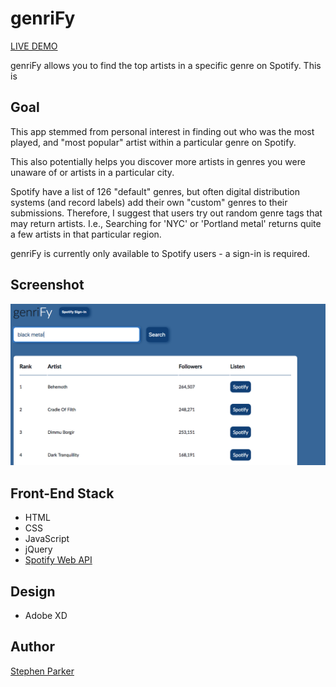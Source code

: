 # genriFy
[LIVE DEMO](https://stephenparkhum.github.io/genriFy/)

genriFy allows you to find the top artists in a specific genre on Spotify. This is 

## Goal
This app stemmed from personal interest in finding out who was the most played, and "most popular" artist within a particular genre on Spotify. 

This also potentially helps you discover more artists in genres you were unaware of or artists in a particular city. 

Spotify have a list of 126 "default" genres, but often digital distribution systems (and record labels) add their own "custom" genres to their submissions. Therefore, I suggest that users try out random genre tags that may return artists. I.e., Searching for 'NYC' or 'Portland metal' returns quite a few artists in that particular region. 

genriFy is currently only available to Spotify users - a sign-in is required.

## Screenshot
![genriFy Screenshot](/screenshots/DesktopScreenshot_01.png)

## Front-End Stack
* HTML 
* CSS
* JavaScript
* jQuery
* [Spotify Web API](https://developer.spotify.com/documentation/web-api/)

## Design
* Adobe XD

## Author 
[Stephen Parker](http://sparker.work)